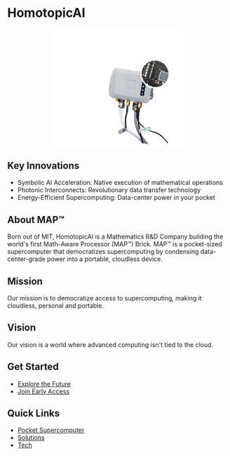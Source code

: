 # HomotopicAI

<div style="text-align: center; margin: 20px 0;">
    <img src="img/map-device.png" alt="MAP™ Device" style="max-width: 300px; height: auto; display: block; margin: 0 auto;">
</div>

## Key Innovations
- Symbolic AI Acceleration: Native execution of mathematical operations
- Photonic Interconnects: Revolutionary data transfer technology
- Energy-Efficient Supercomputing: Data-center power in your pocket

## About MAP™
Born out of MIT, HomotopicAI is a Mathematics R&D Company building the world's first Math-Aware Processor (MAP™) Brick. MAP™ is a pocket-sized supercomputer that democratizes supercomputing by condensing data-center-grade power into a portable, cloudless device.

## Mission
Our mission is to democratize access to supercomputing, making it cloudless, personal and portable.

## Vision
Our vision is a world where advanced computing isn't tied to the cloud.

## Get Started
- [Explore the Future](product/overview.md)
- [Join Early Access](developer/sdk.md)

## Quick Links
- [Pocket Supercomputer](map.md)
- [Solutions](solutions.md)
- [Tech](technology.md) 